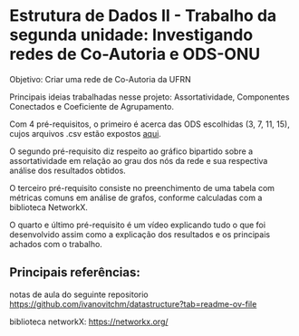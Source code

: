 # Estrutura de Dados II - Trabalho da segunda unidade: Investigando redes de Co-Autoria e ODS-ONU
Objetivo: Criar uma rede de Co-Autoria da UFRN

Principais ideias trabalhadas nesse projeto: Assortatividade, Componentes Conectados e Coeficiente de Agrupamento.

Com 4 pré-requisitos, o primeiro é acerca das ODS escolhidas (3, 7, 11, 15), cujos arquivos .csv estão expostos [aqui](/requisito1/).

O segundo pré-requisito diz respeito ao gráfico bipartido sobre a assortatividade em relação ao grau dos nós da rede e sua respectiva análise dos resultados obtidos.

O terceiro pré-requisito consiste no preenchimento de uma tabela com métricas comuns em análise de grafos, conforme calculadas com a biblioteca NetworkX.

O quarto e último pré-requisito é um vídeo explicando tudo o que foi desenvolvido assim como a explicação dos resultados e os principais achados com o trabalho. 

## Principais referências:
notas de aula do seguinte repositorio https://github.com/ivanovitchm/datastructure?tab=readme-ov-file

biblioteca networkX: https://networkx.org/
